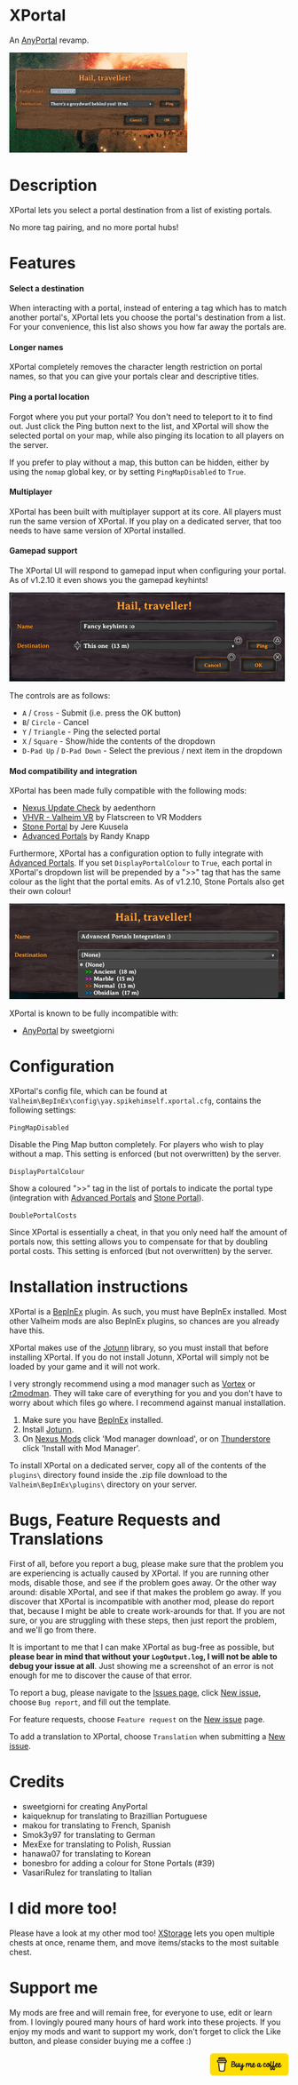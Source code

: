 # XPortal

An [AnyPortal](https://valheim.thunderstore.io/package/sweetgiorni/AnyPortal/) revamp.

<img src="https://raw.githubusercontent.com/SpikeHimself/XPortal/main/images/controller.gif" height="180" />


# Description

XPortal lets you select a portal destination from a list of existing portals. 

No more tag pairing, and no more portal hubs!


# Features

#### Select a destination

When interacting with a portal, instead of entering a tag which has to match another portal's, XPortal lets you choose the portal's destination from a list.
For your convenience, this list also shows you how far away the portals are.

#### Longer names

XPortal completely removes the character length restriction on portal names, so that you can give your portals clear and descriptive titles.

#### Ping a portal location

Forgot where you put your portal? You don't need to teleport to it to find out. Just click the Ping button next to the list, and XPortal will show the selected portal on your map, while also pinging its location to all players on the server.

If you prefer to play without a map, this button can be hidden, either by using the `nomap` global key, or by setting `PingMapDisabled` to `True`.

#### Multiplayer

XPortal has been built with multiplayer support at its core. All players must run the same version of XPortal. If you play on a dedicated server, that too needs to have same version of XPortal installed.

#### Gamepad support

The XPortal UI will respond to gamepad input when configuring your portal. As of v1.2.10 it even shows you the gamepad keyhints!

<img src="https://raw.githubusercontent.com/SpikeHimself/XPortal/main/images/ui-keyhints-small.png" />

The controls are as follows:

* `A` / `Cross` - Submit (i.e. press the OK button)
* `B`/ `Circle` - Cancel
* `Y` / `Triangle` - Ping the selected portal
* `X` / `Square` - Show/hide the contents of the dropdown
* `D-Pad Up` / `D-Pad Down` - Select the previous / next item in the dropdown


#### Mod compatibility and integration

XPortal has been made fully compatible with the following mods:

* [Nexus Update Check](https://valheim.thunderstore.io/package/nexusreupload/aedenthorn_Nexus_Update_Check/) by aedenthorn
* [VHVR - Valheim VR](https://valheim.thunderstore.io/package/Maynard/VHVR/) by Flatscreen to VR Modders
* [Stone Portal](https://valheim.thunderstore.io/package/JereKuusela/Stone_Portal/) by Jere Kuusela
* [Advanced Portals](https://valheim.thunderstore.io/package/RandyKnapp/AdvancedPortals/) by Randy Knapp

Furthermore, XPortal has a configuration option to fully integrate with [Advanced Portals](https://valheim.thunderstore.io/package/RandyKnapp/AdvancedPortals/). If you set `DisplayPortalColour` to `True`, each portal in XPortal's dropdown list will be prepended by a ">>" tag that has the same colour as the light that the portal emits. As of v1.2.10, Stone Portals also get their own colour!

<img src="https://raw.githubusercontent.com/SpikeHimself/XPortal/main/images/advancedportals-small.png" />

XPortal is known to be fully incompatible with:

* [AnyPortal](https://valheim.thunderstore.io/package/sweetgiorni/AnyPortal/) by sweetgiorni


# Configuration

XPortal's config file, which can be found at `Valheim\BepInEx\config\yay.spikehimself.xportal.cfg`, contains the following settings:

`PingMapDisabled`

Disable the Ping Map button completely. For players who wish to play without a map. This setting is enforced (but not overwritten) by the server.

`DisplayPortalColour`

Show a coloured ">>" tag in the list of portals to indicate the portal type (integration with [Advanced Portals](https://valheim.thunderstore.io/package/RandyKnapp/AdvancedPortals/) and [Stone Portal](https://valheim.thunderstore.io/package/JereKuusela/Stone_Portal/)).

`DoublePortalCosts`

Since XPortal is essentially a cheat, in that you only need half the amount of portals now, this setting allows you to compensate for that by doubling portal costs. This setting is enforced (but not overwritten) by the server.


# Installation instructions

XPortal is a [BepInEx](https://valheim.thunderstore.io/package/denikson/BepInExPack_Valheim/) plugin. As such, you must have BepInEx installed. Most other Valheim mods are also BepInEx plugins, so chances are you already have this.

XPortal makes use of the [Jotunn](https://valheim.thunderstore.io/package/ValheimModding/Jotunn/) library, so you must install that before installing XPortal. If you do not install Jotunn, XPortal will simply not be loaded by your game and it will not work.

I very strongly recommend using a mod manager such as [Vortex](https://www.nexusmods.com/site/mods/1) or [r2modman](https://valheim.thunderstore.io/package/ebkr/r2modman/). They will take care of everything for you and you don't have to worry about which files go where. I recommend against manual installation.
1. Make sure you have [BepInEx](https://valheim.thunderstore.io/package/denikson/BepInExPack_Valheim/) installed.
2. Install [Jotunn](https://valheim.thunderstore.io/package/ValheimModding/Jotunn/).
3. On [Nexus Mods](https://www.nexusmods.com/valheim/mods/2239) click 'Mod manager download', or on [Thunderstore](https://valheim.thunderstore.io/package/SpikeHimself/XPortal/) click 'Install with Mod Manager'.


To install XPortal on a dedicated server, copy all of the contents of the `plugins\` directory found inside the .zip file download to the  `Valheim\BepInEx\plugins\` directory on your server. 


# Bugs, Feature Requests and Translations

First of all, before you report a bug, please make sure that the problem you are experiencing is actually caused by XPortal. If you are running other mods, disable those, and see if the problem goes away. Or the other way around: disable XPortal, and see if that makes the problem go away. If you discover that XPortal is incompatible with another mod, please do report that, because I might be able to create work-arounds for that. If you are not sure, or you are struggling with these steps, then just report the problem, and we'll go from there.

It is important to me that I can make XPortal as bug-free as possible, but **please bear in mind that without your `LogOutput.log`, I will not be able to debug your issue at all**. Just showing me a screenshot of an error is not enough for me to discover the cause of that error.

To report a bug, please navigate to the [Issues page](https://github.com/SpikeHimself/XPortal/issues), click [New issue](https://github.com/SpikeHimself/XPortal/issues/new/choose), choose `Bug report`, and fill out the template.

For feature requests, choose `Feature request` on the [New issue](https://github.com/SpikeHimself/XPortal/issues/new/choose) page.

To add a translation to XPortal, choose `Translation` when submitting a [New issue](https://github.com/SpikeHimself/XPortal/issues/new/choose).


# Credits

* sweetgiorni for creating AnyPortal
* kaiqueknup for translating to Brazillian Portuguese
* makou for translating to French, Spanish
* Smok3y97 for translating to German
* MexExe for translating to Polish, Russian
* hanawa07 for translating to Korean
* bonesbro for adding a colour for Stone Portals (#39)
* VasariRulez for translating to Italian


# I did more too!

Please have a look at my other mod too! [XStorage](https://valheim.thunderstore.io/package/SpikeHimself/XStorage/) lets you open multiple chests at once, rename them, and move items/stacks to the most suitable chest.


# Support me

My mods are free and will remain free, for everyone to use, edit or learn from. I lovingly poured many hours of hard work into these projects. If you enjoy my mods and want to support my work, don't forget to click the Like button, and please consider buying me a coffee :)

[<img src="https://raw.githubusercontent.com/SpikeHimself/resources/main/images/thirdparty/buy-me-a-coffee-small.png" align="right" />](https://www.buymeacoffee.com/SpikeHimself)
